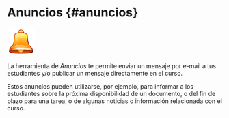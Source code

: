 # Anuncios {#anuncios}

<img width="64px" src="../assets/graphics226.svg">

La herramienta de _Anuncios_ te permite enviar un mensaje por e-mail a tus estudiantes y/o publicar un mensaje directamente en el curso.

Estos anuncios pueden utilizarse, por ejemplo, para informar a los estudiantes sobre la próxima disponibilidad de un documento, o del fin de plazo para una tarea, o de algunas noticias o información relacionada con el curso.
